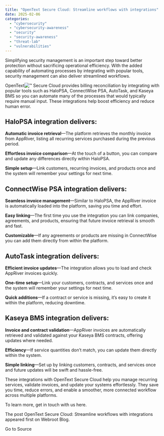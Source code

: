 ```yaml
---
title: "OpenText Secure Cloud: Streamline workflows with integrations"
date: 2025-02-06
categories: 
  - "cybersecurity"
  - "cybersecurity-awareness"
  - "security"
  - "security-awareness"
  - "threat-lab"
  - "vulnerabilities"
---
```


Simplifying security management is an important step toward better protection without sacrificing operational efficiency. With the added capability of automating processes by integrating with popular tools, security management can also deliver streamlined workflows.

OpenText![™](https://s.w.org/images/core/emoji/14.0.0/72x72/2122.png) Secure Cloud provides billing reconciliation by integrating with popular tools such as HaloPSA, ConnectWise PSA, AutoTask, and Kaseya BMS so you can automate many of the processes that would typically require manual input. These integrations help boost efficiency and reduce human error.

## HaloPSA integration delivers:

**Automatic invoice retrieval**—The platform retrieves the monthly invoice from AppRiver, listing all recurring services purchased during the previous period.

**Effortless invoice comparison**—At the touch of a button, you can compare and update any differences directly within HaloPSA.

**Simple setup**—Link customers, recurring invoices, and products once and the system will remember your settings for next time.

## ConnectWise PSA integration delivers:

**Seamless invoice management**—Similar to HaloPSA, the AppRiver invoice is automatically loaded into the platform, saving you time and effort.

**Easy linking**—The first time you use the integration you can link companies, agreements, and products, ensuring that future invoice retrieval is smooth and fast.

**Customizable**—If any agreements or products are missing in ConnectWise you can add them directly from within the platform.

## AutoTask integration delivers:

**Efficient invoice updates**—The integration allows you to load and check AppRiver invoices quickly.

**One-time setup**—Link your customers, contracts, and services once and the system will remember your settings for next time.

**Quick additions**—If a contract or service is missing, it’s easy to create it within the platform, reducing downtime.

## Kaseya BMS integration delivers:

**Invoice and contract validation**—AppRiver invoices are automatically retrieved and validated against your Kaseya BMS contracts, offering updates where needed.

**Efficiency**—If service quantities don’t match, you can update them directly within the system.

**Simple linking**—Set up by linking customers, contracts, and services once and future updates will be swift and hassle-free.

These integrations with OpenText Secure Cloud help you manage recurring services, validate invoices, and update your systems effortlessly. They save you time, reduce errors, and enable a smoother, more connected workflow across multiple platforms.

To learn more, get in touch with us here.

The post OpenText Secure Cloud: Streamline workflows with integrations appeared first on Webroot Blog.

Go to Source
